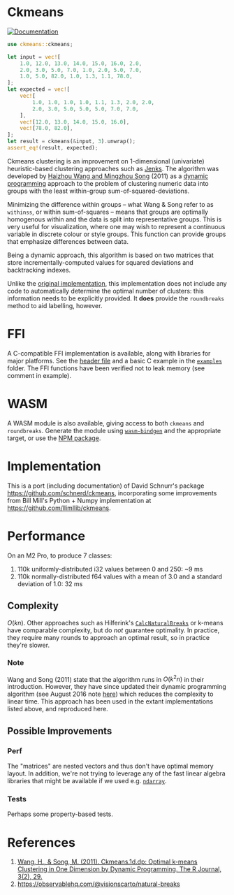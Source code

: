 # Ckmeans

[![Documentation](https://img.shields.io/docsrs/ckmeans/latest.svg)](https://docs.rs/ckmeans/latest)


```rust
use ckmeans::ckmeans;

let input = vec![
    1.0, 12.0, 13.0, 14.0, 15.0, 16.0, 2.0,
    2.0, 3.0, 5.0, 7.0, 1.0, 2.0, 5.0, 7.0,
    1.0, 5.0, 82.0, 1.0, 1.3, 1.1, 78.0,
];
let expected = vec![
    vec![
        1.0, 1.0, 1.0, 1.0, 1.1, 1.3, 2.0, 2.0,
        2.0, 3.0, 5.0, 5.0, 5.0, 7.0, 7.0,
    ],
    vec![12.0, 13.0, 14.0, 15.0, 16.0],
    vec![78.0, 82.0],
];
let result = ckmeans(&input, 3).unwrap();
assert_eq!(result, expected);
```

Ckmeans clustering is an improvement on 1-dimensional (univariate) heuristic-based clustering approaches such as [Jenks](https://en.wikipedia.org/wiki/Jenks_natural_breaks_optimization). The algorithm was developed by [Haizhou Wang and Mingzhou Song](http://journal.r-project.org/archive/2011-2/RJournal_2011-2_Wang+Song.pdf) (2011) as a [dynamic programming](https://en.wikipedia.org/wiki/Dynamic_programming) approach to the problem of clustering numeric data into groups with the least within-group sum-of-squared-deviations.

Minimizing the difference within groups – what Wang & Song refer to as `withinss`, or within sum-of-squares – means that groups are optimally homogenous within and the data is split into representative groups. This is very useful for visualization, where one may wish to represent a continuous variable in discrete colour or style groups. This function can provide groups that emphasize differences between data.

Being a dynamic approach, this algorithm is based on two matrices that store incrementally-computed values for squared deviations and backtracking indexes.

Unlike the [original implementation](https://cran.r-project.org/web/packages/Ckmeans.1d.dp/index.html), this implementation does not include any code to automatically determine the optimal number of clusters: this information needs to be explicitly provided. It **does** provide the `roundbreaks` method to aid labelling, however.

# FFI
A C-compatible FFI implementation is available, along with libraries for major platforms. See the [header file](include/header.h) and a basic C example in the [`examples`](examples) folder. The FFI functions have been verified not to leak memory (see comment in example).

# WASM
A WASM module is also available, giving access to both `ckmeans` and `roundbreaks`. Generate the module using [`wasm-bindgen`](https://rustwasm.github.io/docs/wasm-bindgen/) and the appropriate target, or use the [NPM package](https://www.npmjs.com/package/@urschrei/ckmeans).

# Implementation
This is a port (including documentation) of David Schnurr's package <https://github.com/schnerd/ckmeans>, incorporating some improvements from Bill Mill's Python + Numpy implementation at <https://github.com/llimllib/ckmeans>.

# Performance
On an M2 Pro, to produce 7 classes:

1. 110k uniformly-distributed i32 values between 0 and 250: ~9 ms
2. 110k normally-distributed f64 values with a mean of 3.0 and a standard deviation of 1.0: 32 ms

## Complexity
$O(kn)$. Other approaches such as Hilferink's [`CalcNaturalBreaks`](https://www.geodms.nl/CalcNaturalBreaks) or k-means have comparable complexity, but do _not_ guarantee optimality. In practice, they require many rounds to approach an optimal result, so in practice they're slower.
### Note
Wang and Song (2011) state that the algorithm runs in $O(k^2n)$ in their introduction. However, they have since updated their dynamic programming algorithm (see August 2016 note [here](https://github.com/cran/Ckmeans.1d.dp/blob/f7f2920fc9aabab184a2acff29e7965ce4f90173/src/Ckmeans.1d.dp.cpp#L91-L95)) which reduces the complexity to linear time. This approach has been used in the extant implementations listed above, and reproduced here.

## Possible Improvements
### Perf
The "matrices" are nested vectors and thus don't have optimal memory layout. In addition, we're not trying to leverage any of the fast linear algebra libraries that might be available if we used e.g. [`ndarray`](https://crates.io/crates/ndarray).

### Tests
Perhaps some property-based tests.

# References
1. [Wang, H., & Song, M. (2011). Ckmeans.1d.dp: Optimal k-means Clustering in One Dimension by Dynamic Programming. The R Journal, 3(2), 29.](https://doi.org/10.32614/RJ-2011-015)
2. <https://observablehq.com/@visionscarto/natural-breaks>
